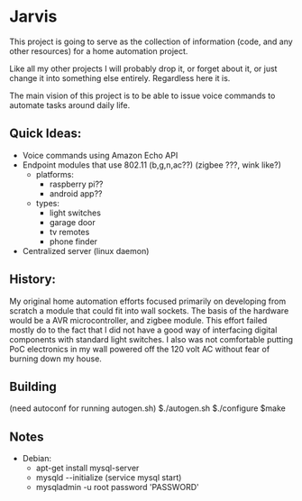 # Jarvis

This project is going to serve as the collection of information (code, and any other resources) for a home automation project.

Like all my other projects I will probably drop it, or forget about it, or just change it into something else entirely. Regardless here it is.

The main vision of this project is to be able to issue voice commands to automate tasks around daily life.


## Quick Ideas:
* Voice commands using Amazon Echo API
* Endpoint modules that use 802.11 (b,g,n,ac??) (zigbee ???, wink like?)
	* platforms:
		* raspberry pi??
		* android app??
	* types:
		* light switches
		* garage door
		* tv remotes
		* phone finder
* Centralized server (linux daemon)
	
	
	
	
	
## History:
My original home automation efforts focused primarily on developing from scratch a module that could fit into wall sockets. The basis of the hardware would be a AVR microcontroller, and zigbee module. This effort failed mostly do to the fact that I did not have a good way of interfacing digital components with standard light switches. I also was not comfortable putting PoC electronics in my wall powered off the 120 volt AC without fear of burning down my house.


## Building
(need autoconf for running autogen.sh)
$./autogen.sh
$./configure
$make


## Notes
* Debian:
	* apt-get install mysql-server
	* mysqld --initialize (service mysql start)
	* mysqladmin -u root password 'PASSWORD'
